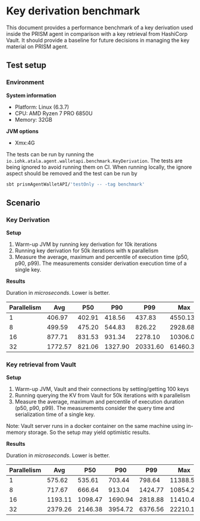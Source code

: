 # Key derivation benchmark

This document provides a performance benchmark of a key derivation used inside the PRISM agent
in comparison with a key retrieval from HashiCorp Vault. It should provide a baseline for
future decisions in managing the key material on PRISM agent.

## Test setup

### Environment

__System information__
- Platform: Linux (6.3.7)
- CPU: AMD Ryzen 7 PRO 6850U
- Memory: 32GB

__JVM options__
- Xmx:4G

The tests can be run by running the `io.iohk.atala.agent.walletapi.benchmark.KeyDerivation`.
The tests are being ignored to avoid running them on CI. When running locally,
the ignore aspect should be removed and the test can be run by

```bash
sbt prismAgentWalletAPI/'testOnly -- -tag benchmark'
```

## Scenario

### Key Derivation

__Setup__

1. Warm-up JVM by running key derivation for 10k iterations
2. Running key derivation for 50k iterations with `N` parallelism
3. Measure the average, maximum and percentile of execution time (p50, p90, p99).
   The measurements consider derivation execution time of a single key.

__Results__

Duration in *microseconds*. Lower is better.

| Parallelism | Avg     | P50    | P90     | P99      | Max      |
|-------------|---------|--------|---------|----------|----------|
| 1           | 406.97  | 402.91 | 418.56  | 437.83   | 4550.13  |
| 8           | 499.59  | 475.20 | 544.83  | 826.22   | 2928.68  |
| 16          | 877.71  | 831.53 | 931.34  | 2278.10  | 10306.08 |
| 32          | 1772.57 | 821.06 | 1327.90 | 20331.60 | 61460.31 |

### Key retrieval from Vault

__Setup__

1. Warm-up JVM, Vault and their connections by setting/getting 100 keys
2. Running querying the KV from Vault for 50k iterations with `N` parallelism
3. Measure the average, maximum and percentile of execution duration (p50, p90, p99).
   The measurements consider the query time and serialization time of a single key.

Note: Vault server runs in a docker container on the same machine using in-memory storage.
So the setup may yield optimistic results.

__Results__

Duration in *microseconds*. Lower is better.

| Parallelism | Avg     | P50     | P90     | P99     | Max      |
|-------------|---------|---------|---------|---------|----------|
| 1           | 575.62  | 535.61  | 703.44  | 798.64  | 11388.56 |
| 8           | 717.67  | 666.64  | 913.04  | 1424.77 | 10854.26 |
| 16          | 1193.11 | 1098.47 | 1690.94 | 2818.88 | 11410.41 |
| 32          | 2379.26 | 2146.38 | 3954.72 | 6376.56 | 22210.13 |
